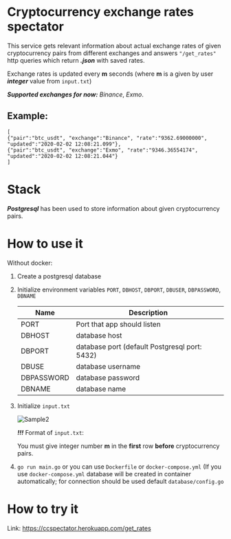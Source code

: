 # Cryptocurrency exchange rates spectator

This service gets relevant information about actual exchange rates of given cryptocurrency pairs from different exchanges and answers `"/get_rates"` http queries which return **_.json_** with saved rates.

Exchange rates is updated every **m** seconds (where **m** is a given by user **_integer_** value from `input.txt`)

**_Supported exchanges for now:_** _Binance_, _Exmo_.

## Example:
```
[
{"pair":"btc_usdt", "exchange":"Binance", "rate":"9362.69000000", "updated":"2020-02-02 12:08:21.099"}, 
{"pair":"btc_usdt", "exchange":"Exmo", "rate":"9346.36554174", "updated":"2020-02-02 12:08:21.044"}
]
```

# Stack

**_Postgresql_** has been used to store information about given cryptocurrency pairs.

# How to use it

Without docker:

  1. Create a postgresql database

  2. Initialize environment variables `PORT`, `DBHOST`, `DBPORT`, `DBUSER`, `DBPASSWORD`, `DBNAME`

      Name | Description
      -----|------------
      PORT | Port that app should listen
      DBHOST | database host
      DBPORT | database port (default Postgresql port: 5432)
      DBUSE  | database username
      DBPASSWORD | database password
      DBNAME | database name

  3. Initialize `input.txt` 

      ![Sample2](https://sun9-32.userapi.com/c205828/v205828442/51021/MroGCQwTVXo.jpg)

      **_!!!_** Format of `input.txt`:

      You must give integer number **m** in the **first** row **before** cryptocurrency pairs.
  4. `go run main.go` or you can use `Dockerfile` or `docker-compose.yml` (If you use `docker-compose.yml` database will be created in container automatically; for connection should be used default `database/config.go`
  
# How to try it

Link: https://ccspectator.herokuapp.com/get_rates

